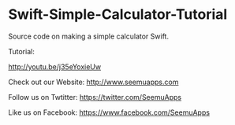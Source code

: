 Swift-Simple-Calculator-Tutorial
================================

Source code on making a simple calculator Swift.

Tutorial:

http://youtu.be/j35eYoxieUw

Check out our Website: http://www.seemuapps.com

Follow us on Twtitter: https://twitter.com/SeemuApps

Like us on Facebook: https://www.facebook.com/SeemuApps
